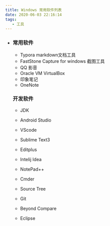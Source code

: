 ```yaml
---
title: Windows 常用软件列表
date: 2020-06-03 22:16:14
tags:
   - 工具
---
```




- ### 常用软件

  - Typora   markdown文档工具
  - FastStone Capture  for windows    截图工具
  - QQ 影音
  - Oracle  VM VirtualBox
  - 印象笔记
  - OneNote
  
  
  
  ###  开发软件
  
  - JDK
  
  - Android Studio
  
  - VScode  
  
  - Sublime Text3
  
  - Editplus
  
  - Intelij Idea
  
  - NotePad++
  
  - Cmder
  
  - Source Tree
  
  - Git
  
  - Beyond Compare
  
  - Eclipse
  
    